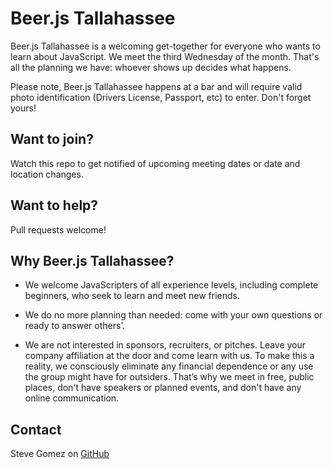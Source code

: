 Beer.js Tallahassee
===================

Beer.js Tallahassee is a welcoming get-together for everyone who wants to learn about JavaScript. 
We meet the third Wednesday of the month. 
That's all the planning we have: whoever shows up decides what happens.

Please note, Beer.js Tallahassee happens at a bar and will require valid photo identification (Drivers License, Passport, etc) to enter.  Don't forget yours!

Want to join?
-------------

Watch this repo to get notified of upcoming meeting dates or date and location changes.

Want to help?
-------------

Pull requests welcome!

Why Beer.js Tallahassee?
------------------------

- We welcome JavaScripters of all experience levels, including complete beginners, who seek to learn and meet new friends. 

- We do no more planning than needed: come with your own questions or ready to answer others’. 

- We are not interested in sponsors, recruiters, or pitches. Leave your company affiliation at the door and come learn with us. To make this a reality, we consciously eliminate any financial dependence or any use the group might have for outsiders. That’s why we meet in free, public places, don't have speakers or planned events, and don't have any online communication. 

Contact
-------

Steve Gomez on [GitHub](https://github.com/scarabaeus)
